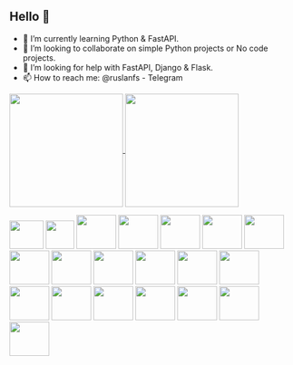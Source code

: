 ## Hello 👋

- 🌱 I’m currently learning Python & FastAPI.
- 👯 I’m looking to collaborate on simple Python projects or No code projects.
- 🤔 I’m looking for help with FastAPI, Django & Flask.
- 📫 How to reach me: @ruslanfs - Telegram


<a href="https://github.com/fivsky/github-readme-stats">
  <img height=200 align="center" src="https://github-readme-stats.vercel.app/api?username=fivsky&theme=onedark&show_icons=true" />
</a>
<a href="https://github.com/fivsky/convoychat">
  <img height=200 align="center" src="https://github-readme-stats.vercel.app/api/top-langs?username=fivsky&layout=compact&langs_count=8&card_width=320&theme=onedark&show_icons=true" />
</a>

 
<i class="devicon-canva-original"></i> 

<p>
<img src="https://cdn.jsdelivr.net/gh/devicons/devicon@latest/icons/canva/canva-original.svg" width="60" height="50"/>
<img src="https://cdn.jsdelivr.net/gh/devicons/devicon@latest/icons/csharp/csharp-original.svg" width="50" height="50"/>   
<img src="https://cdn.jsdelivr.net/gh/devicons/devicon@latest/icons/fastapi/fastapi-original.svg" width="70" height="60"/>
<img src="https://cdn.jsdelivr.net/gh/devicons/devicon@latest/icons/figma/figma-original.svg" width="70" height="60"/>
<img src="https://cdn.jsdelivr.net/gh/devicons/devicon@latest/icons/flask/flask-original.svg" width="70" height="60"/>
<img src="https://cdn.jsdelivr.net/gh/devicons/devicon@latest/icons/git/git-original.svg" width="70" height="60"/>
<img src="https://cdn.jsdelivr.net/gh/devicons/devicon@latest/icons/html5/html5-original-wordmark.svg" width="70" height="60"/>
<img src="https://cdn.jsdelivr.net/gh/devicons/devicon@latest/icons/intellij/intellij-original.svg" width="70" height="60"/>
<img src="https://cdn.jsdelivr.net/gh/devicons/devicon@latest/icons/jira/jira-original-wordmark.svg" width="70" height="60"/>
<img src="https://cdn.jsdelivr.net/gh/devicons/devicon@latest/icons/linkedin/linkedin-original.svg" width="70" height="60"/>
<img src="https://cdn.jsdelivr.net/gh/devicons/devicon@latest/icons/markdown/markdown-original.svg" width="70" height="60"/>
<img src="https://cdn.jsdelivr.net/gh/devicons/devicon@latest/icons/notion/notion-original.svg" width="70" height="60"/>
<img src="https://cdn.jsdelivr.net/gh/devicons/devicon@latest/icons/pycharm/pycharm-original.svg" width="70" height="60"/>
<img src="https://cdn.jsdelivr.net/gh/devicons/devicon@latest/icons/stackoverflow/stackoverflow-original.svg" width="70" height="60"/>
<img src="https://cdn.jsdelivr.net/gh/devicons/devicon@latest/icons/trello/trello-original.svg" width="70" height="60"/>
<img src="https://cdn.jsdelivr.net/gh/devicons/devicon@latest/icons/unity/unity-original.svg" width="70" height="60"/>
<img src="https://cdn.jsdelivr.net/gh/devicons/devicon@latest/icons/visualstudio/visualstudio-original.svg" width="70" height="60"/>
<img src="https://cdn.jsdelivr.net/gh/devicons/devicon@latest/icons/vscode/vscode-original.svg" width="70" height="60"/>
<img src="https://cdn.jsdelivr.net/gh/devicons/devicon@latest/icons/wordpress/wordpress-original.svg" width="70" height="60"/>
<img src="https://cdn.jsdelivr.net/gh/devicons/devicon@latest/icons/slack/slack-original.svg" width="70" height="60"/>
          </p>            
